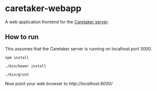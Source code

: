 caretaker-webapp
================

A web application frontend for the [Caretaker server](https://github.com/grappendorf/caretaker-server). 

How to run
----------

This assumes that the Caretaker server is running on localhost port 3000.

`npm install`

`./bin/bower install`

`./bin/grunt`

Now point your web browser to _http://localhost:8000/_
